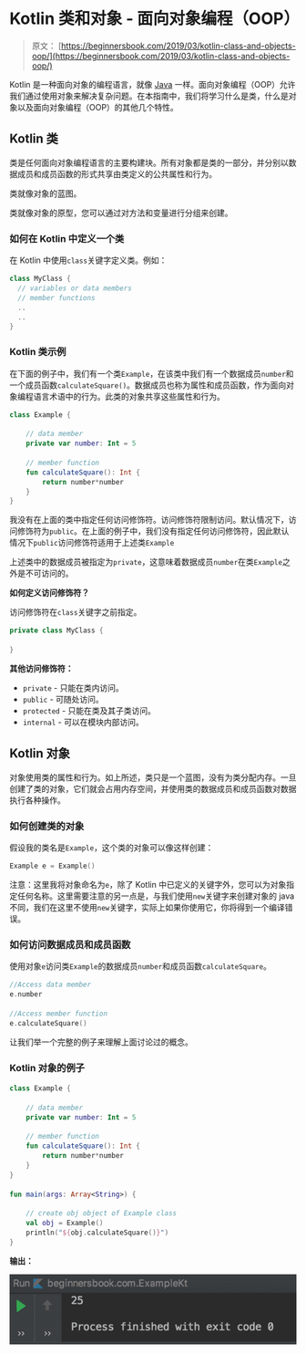 # Kotlin 类和对象 - 面向对象编程（OOP）

> 原文： [https://beginnersbook.com/2019/03/kotlin-class-and-objects-oop/](https://beginnersbook.com/2019/03/kotlin-class-and-objects-oop/)

Kotlin 是一种面向对象的编程语言，就像 [Java](https://beginnersbook.com/2013/04/oops-concepts/) 一样。面向对象编程（OOP）允许我们通过使用对象来解决复杂问题。在本指南中，我们将学习什么是类，什么是对象以及面向对象编程（OOP）的其他几个特性。

## Kotlin 类

类是任何面向对象编程语言的主要构建块。所有对象都是类的一部分，并分别以数据成员和成员函数的形式共享由类定义的公共属性和行为。

类就像对象的蓝图。

类就像对象的原型，您可以通过对方法和变量进行分组来创建。

### 如何在 Kotlin 中定义一个类

在 Kotlin 中使用`class`关键字定义类。例如：

```kotlin
class MyClass {
  // variables or data members
  // member functions
  ..
  ..
}
```

### Kotlin 类示例

在下面的例子中，我们有一个类`Example`，在该类中我们有一个数据成员`number`和一个成员函数`calculateSquare()`。数据成员也称为属性和成员函数，作为面向对象编程语言术语中的行为。此类的对象共享这些属性和行为。

```kotlin
class Example {

    // data member
    private var number: Int = 5

    // member function
    fun calculateSquare(): Int {
        return number*number
    }
}
```

我没有在上面的类中指定任何访问修饰符。访问修饰符限制访问。默认情况下，访问修饰符为`public`。在上面的例子中，我们没有指定任何访问修饰符，因此默认情况下`public`访问修饰符适用于上述类`Example`

上述类中的数据成员被指定为`private`，这意味着数据成员`number`在类`Example`之外是不可访问的。

**如何定义访问修饰符？**

访问修饰符在`class`关键字之前指定。

```kotlin
private class MyClass {

}
```

**其他访问修饰符：**

+   `private` - 只能在类内访问。
+   `public` - 可随处访问。
+   `protected` - 只能在类及其子类访问。
+   `internal` - 可以在模块内部访问。

## Kotlin 对象

对象使用类的属性和行为。如上所述，类只是一个蓝图，没有为类分配内存。一旦创建了类的对象，它们就会占用内存空间，并使用类的数据成员和成员函数对数据执行各种操作。

### 如何创建类的对象

假设我的类名是`Example`，这个类的对象可以像这样创建：

```kotlin
Example e = Example()

```

注意：这里我将对象命名为`e`，除了 Kotlin 中已定义的关键字外，您可以为对象指定任何名称。这里需要注意的另一点是，与我们使用`new`关键字来创建对象的 java 不同，我们在这里不使用`new`关键字，实际上如果你使用它，你将得到一个编译错误。

### 如何访问数据成员和成员函数

使用对象`e`访问类`Example`的数据成员`number`和成员函数`calculateSquare`。

```kotlin
//Access data member
e.number

//Access member function
e.calculateSquare()

```

让我们举一个完整的例子来理解上面讨论过的概念。

### Kotlin 对象的例子

```kotlin
class Example {

    // data member
    private var number: Int = 5

    // member function
    fun calculateSquare(): Int {
        return number*number
    }
}

fun main(args: Array<String>) {

    // create obj object of Example class
    val obj = Example()
    println("${obj.calculateSquare()}")
}
```

**输出：**

![Kotlin class objects](img/709e82b6b93f24c451bdf3bac790099f.jpg)
